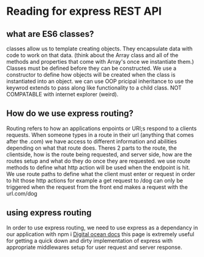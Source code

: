 # Reading for express REST API

## what are ES6 classes?

classes allow us to template creating objects. They encapsulate data with code to work on that data. (think about the Array class and all of the methods and properties that come with Array's once we instantiate them.) Classes must be defined before they can be constructed. We use a constructor to define how objects will be created when the class is instantiated into an object. we can use OOP pricipal inheritance to use the keywrod extends to pass along like functionality to a child class. NOT COMPATABLE with internet explorer (weird).

## How do we use express routing?

Routing refers to how an applications enpoints or URI;s respond to a clients requests. When someone types in a route in their url (anything that comes after the .com) we  have access to different information and abilities depending on what that route does. Theres 2 parts to the route, the clientside, how is the route being requested, and server side, how are the routes setup and what do they do once they are requested. we use route methods to define what http action will be used when the endpoint is hit. We use route paths to define what the client must enter or request in order to hit those http actions for example a get request to /dog can only be triggered when the request from the front end makes a request with the url.com/dog 

## using express routing

In order to use express routing, we need to use express as a dependancy in our application with npm i
[Digital ocean docs](https://www.digitalocean.com/community/tutorials/learn-to-use-the-new-router-in-expressjs-4) this page is extremely useful for getting a quick down and dirty implementation of express with appropriate middlewares setup for user request and server response.
